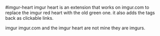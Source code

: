 #imgur-heart
imgur heart is an extension that works on imgur.com to replace the imgur red heart with the old green one.  it also adds the tags back as clickable links.

imgur imgur.com and the imgur heart are not mine they are imgurs.